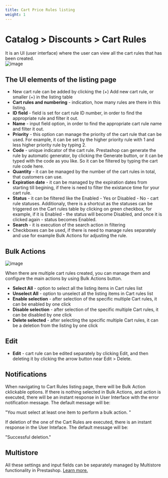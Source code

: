 ```yaml
---
title: Cart Price Rules listing
weight: 1
---
```


# Catalog > Discounts > Cart Rules
It is an UI (user interface) where the user can view all the cart rules that has been created.<br>
![image](https://github.com/PrestaShop/prestashop-specs/blob/355b25180bb99fae1592d62eeed7a286c884148f/static/img/cart-rules-listing.png)

## The UI elements of the listing page
- New cart rule can be added by clicking the (+) Add new cart rule, or smaller (+) in the listing table
- **Cart rules and numbering** - indication, how many rules are there in this listing.
- **ID field** - field is set for cart rule ID number, in order to find the appropriate rule and filter it out.
- **Name** - input field option, in order to find the appropriate cart rule name and filter it out.
- **Priority** - this option can manage the priority of the cart rule that can be used. For example, it can be set by the higher priority rule with 1 and less higher priority rule by typing 2.
- **Code** - unique indicator of the cart rule. Prestashop can generate the rule by automatic generator, by clicking the Generate button, or it can be typed with the code as you like. So it can be filtered by typing the cart rule code here.
- **Quantity** - it can be managed by the number of the cart rules in total, that customers can use.
- **Expiration date** - it can be managed by the expiration dates from starting till begining, if there is need to filter the existance time for your cart rule.
- **Status** - it can be filtered like the Enabled - Yes or Disabled - No - cart rule statuses. Additionaly, there is a shortcut as the statuses can be triggered on the Cart rules table by clicking on green checkbox, for example, if it is Enabled - the status will become Disabled, and once it is clicked again - status becomes Enabled.
- **Search** - it is execution of the search action in filtering
- Checkboxes can be used, if there is need to manage rules separately and use for example Bulk Actions for adjusting the rule.

## Bulk Actions
![image](https://github.com/PrestaShop/prestashop-specs/blob/355b25180bb99fae1592d62eeed7a286c884148f/static/img/bulk-actions.png)

When there are multiple cart rules created, you can manage them and configure the main actions by using Bulk Actions button. <br>

- **Select All** - option to select all the listing items in Cart rules list
- **Unselect All** - option to unselect all the listing items in Cart rules list
- **Enable selection** - after selection of the specific multiple Cart rules, it can be enabled by one click
- **Disable selection** - after selection of the specific multiple Cart rules, it can be disabled by one click
- **Delete selected** - after selecting the specific multiple Cart rules, it can be a deletion from the listing by one click

## Edit
- **Edit** - cart rule can be edited separately by clicking Edit, and then deleting it by clicking the arrow button near Edit > Delete.

## Notifications
When navigating to Cart Rules listing page, there will be Bulk Action cklickable options. If there is nothing selected in Bulk Actions, and action is executed, there will be an instant response in User Interface with the error notification message. The default message will be:<br>

"You must select at least one item to perform a bulk action. "

If deletion of the one of the Cart Rules are executed, there is an instant response in the User Inteface. The default message will be:<br>

"Successful deletion."

## Multistore 
All these settings and input fields can be separately managed by Multistore functionality in Prestashop. [Learn more.](https://github.com/PrestaShop/prestashop-specs/blob/master/content/1.7/back-office/shop-parameters/general/maintenance.md#multistore-behavior)
